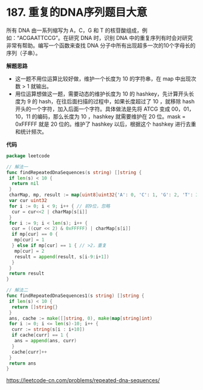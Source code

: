 # 187. 重复的DNA序列**题目大意**  

所有 DNA 由一系列缩写为 A，C，G 和 T 的核苷酸组成，例如：“ACGAATTCCG”。在研究 DNA 时，识别 DNA 中的重复序列有时会对研究非常有帮助。编写一个函数来查找 DNA 分子中所有出现超多一次的10个字母长的序列（子串）。

**解题思路**  

- 这一题不用位运算比较好做，维护一个长度为 10 的字符串，在 map 中出现次数 > 1 就输出。
- 用位运算想做这一题，需要动态的维护长度为 10 的 hashkey，先计算开头长度为 9 的 hash，在往后面扫描的过程中，如果长度超过了 10 ，就移除 hash 开头的一个字符，加入后面一个字符。具体做法是先将 ATCG 变成 00，01，10，11 的编码，那么长度为 10 ，hashkey 就需要维护在 20 位。mask = 0xFFFFF 就是 20 位的。维护了 hashkey 以后，根据这个 hashkey 进行去重和统计频次。

**代码**  

```go
package leetcode

// 解法一
func findRepeatedDnaSequences(s string) []string {
 if len(s) < 10 {
  return nil
 }
 charMap, mp, result := map[uint8]uint32{'A': 0, 'C': 1, 'G': 2, 'T': 3}, make(map[uint32]int, 0), []string{}
 var cur uint32
 for i := 0; i < 9; i++ { // 前9位，忽略
  cur = cur<<2 | charMap[s[i]]
 }
 for i := 9; i < len(s); i++ {
  cur = ((cur << 2) & 0xFFFFF) | charMap[s[i]]
  if mp[cur] == 0 {
   mp[cur] = 1
  } else if mp[cur] == 1 { // >2，重复
   mp[cur] = 2
   result = append(result, s[i-9:i+1])
  }
 }
 return result
}

// 解法二
func findRepeatedDnaSequences1(s string) []string {
 if len(s) < 10 {
  return []string{}
 }
 ans, cache := make([]string, 0), make(map[string]int)
 for i := 0; i <= len(s)-10; i++ {
  curr := string(s[i : i+10])
  if cache[curr] == 1 {
   ans = append(ans, curr)
  }
  cache[curr]++
 }
 return ans
}
```

https://leetcode-cn.com/problems/repeated-dna-sequences/